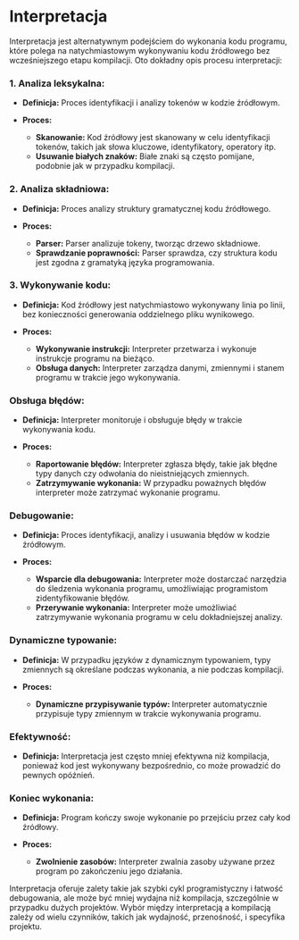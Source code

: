# Interpretacja

Interpretacja jest alternatywnym podejściem do wykonania kodu programu, które polega na natychmiastowym wykonywaniu kodu źródłowego bez wcześniejszego etapu kompilacji. Oto dokładny opis procesu interpretacji:

### 1. Analiza leksykalna:

- **Definicja:** Proces identyfikacji i analizy tokenów w kodzie źródłowym.

- **Proces:**
  - **Skanowanie:** Kod źródłowy jest skanowany w celu identyfikacji tokenów, takich jak słowa kluczowe, identyfikatory, operatory itp.
  - **Usuwanie białych znaków:** Białe znaki są często pomijane, podobnie jak w przypadku kompilacji.

### 2. Analiza składniowa:

- **Definicja:** Proces analizy struktury gramatycznej kodu źródłowego.

- **Proces:**
  - **Parser:** Parser analizuje tokeny, tworząc drzewo składniowe.
  - **Sprawdzanie poprawności:** Parser sprawdza, czy struktura kodu jest zgodna z gramatyką języka programowania.

### 3. Wykonywanie kodu:

- **Definicja:** Kod źródłowy jest natychmiastowo wykonywany linia po linii, bez konieczności generowania oddzielnego pliku wynikowego.

- **Proces:**
  - **Wykonywanie instrukcji:** Interpreter przetwarza i wykonuje instrukcje programu na bieżąco.
  - **Obsługa danych:** Interpreter zarządza danymi, zmiennymi i stanem programu w trakcie jego wykonywania.

### Obsługa błędów:

- **Definicja:** Interpreter monitoruje i obsługuje błędy w trakcie wykonywania kodu.

- **Proces:**
  - **Raportowanie błędów:** Interpreter zgłasza błędy, takie jak błędne typy danych czy odwołania do nieistniejących zmiennych.
  - **Zatrzymywanie wykonania:** W przypadku poważnych błędów interpreter może zatrzymać wykonanie programu.

### Debugowanie:

- **Definicja:** Proces identyfikacji, analizy i usuwania błędów w kodzie źródłowym.

- **Proces:**
  - **Wsparcie dla debugowania:** Interpreter może dostarczać narzędzia do śledzenia wykonania programu, umożliwiając programistom zidentyfikowanie błędów.
  - **Przerywanie wykonania:** Interpreter może umożliwiać zatrzymywanie wykonania programu w celu dokładniejszej analizy.

### Dynamiczne typowanie:

- **Definicja:** W przypadku języków z dynamicznym typowaniem, typy zmiennych są określane podczas wykonania, a nie podczas kompilacji.

- **Proces:**
  - **Dynamiczne przypisywanie typów:** Interpreter automatycznie przypisuje typy zmiennym w trakcie wykonywania programu.

### Efektywność:

- **Definicja:** Interpretacja jest często mniej efektywna niż kompilacja, ponieważ kod jest wykonywany bezpośrednio, co może prowadzić do pewnych opóźnień.

### Koniec wykonania:

- **Definicja:** Program kończy swoje wykonanie po przejściu przez cały kod źródłowy.

- **Proces:**
  - **Zwolnienie zasobów:** Interpreter zwalnia zasoby używane przez program po zakończeniu jego działania.

Interpretacja oferuje zalety takie jak szybki cykl programistyczny i łatwość debugowania, ale może być mniej wydajna niż kompilacja, szczególnie w przypadku dużych projektów. Wybór między interpretacją a kompilacją zależy od wielu czynników, takich jak wydajność, przenośność, i specyfika projektu.